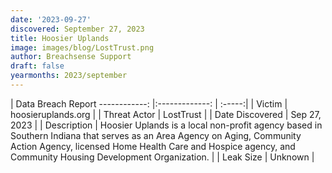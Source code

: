 ```yaml
---
date: '2023-09-27'
discovered: September 27, 2023
title: Hoosier Uplands
image: images/blog/LostTrust.png
author: Breachsense Support
draft: false
yearmonths: 2023/september
---
```



| Data Breach Report
------------:     |:-------------:    | :-----:|
| Victim      | hoosieruplands.org      | 
| Threat Actor      | LostTrust      | 
| Date Discovered      | Sep 27, 2023      | 
| Description      | Hoosier Uplands is a local non-profit agency based in Southern Indiana that serves as an Area Agency on Aging, Community Action Agency, licensed Home Health Care and Hospice agency, and Community Housing Development Organization.      | 
| Leak Size      | Unknown      | 

